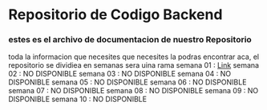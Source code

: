 # Repositorio de Codigo Backend

### estes es el archivo de documentacion de nuestro Repositorio

toda la informacion que necesites que necesites la podras encontrar aca, el repositorio se dividiea en semanas sera uina rama
semana 01 : <a href="www.google.com">Link</a>
semana 02 : NO DISPONIBLE
semana 03 : NO DISPONIBLE 
semana 04 : NO DISPONIBLE 
semana 05 : NO DISPONIBLE 
semana 06 : NO DISPONIBLE 
semana 07 : NO DISPONIBLE 
semana 08 : NO DISPONIBLE 
semana 09 : NO DISPONIBLE 
semana 10 : NO DISPONIBLE 

